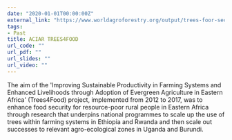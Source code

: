 ```yaml
---
date: "2020-01-01T00:00:00Z"
external_link: "https://www.worldagroforestry.org/output/trees-foor-security-phase-1-aciar-final-report"
tags:
- Past
title: ACIAR TREES4FOOD
url_code: ""
url_pdf: ""
url_slides: ""
url_video: ""
---
```


The aim of the 'Improving Sustainable Productivity in Farming Systems and Enhanced Livelihoods through Adoption of Evergreen Agriculture in Eastern Africa' (Trees4Food) project, implemented from 2012 to 2017, was to enhance food security for resource-poor rural people in Eastern Africa through research that underpins national programmes to scale up the use of trees within farming systems in Ethiopia and Rwanda and then scale out successes to relevant agro-ecological zones in Uganda and Burundi.
